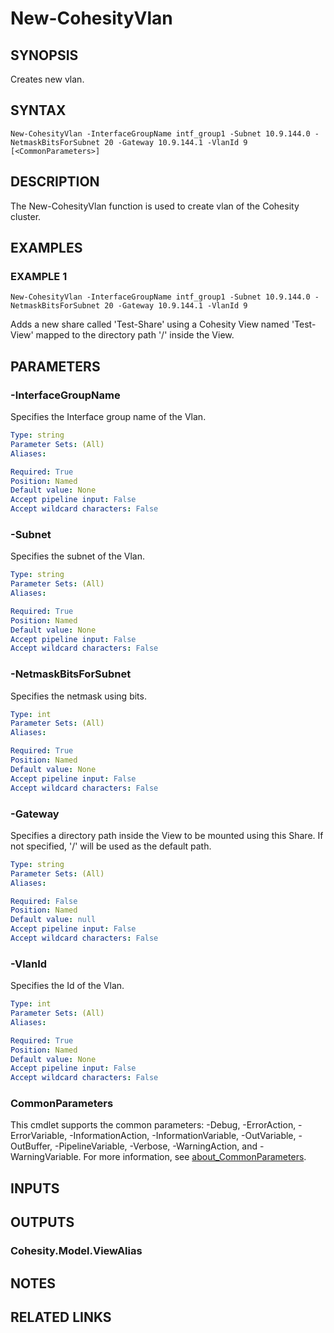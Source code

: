 # New-CohesityVlan

## SYNOPSIS
Creates new vlan.

## SYNTAX

```
New-CohesityVlan -InterfaceGroupName intf_group1 -Subnet 10.9.144.0 -NetmaskBitsForSubnet 20 -Gateway 10.9.144.1 -VlanId 9 [<CommonParameters>]
```

## DESCRIPTION
The New-CohesityVlan function is used to create vlan of the Cohesity cluster.

## EXAMPLES

### EXAMPLE 1
```
New-CohesityVlan -InterfaceGroupName intf_group1 -Subnet 10.9.144.0 -NetmaskBitsForSubnet 20 -Gateway 10.9.144.1 -VlanId 9
```

Adds a new share called 'Test-Share' using a Cohesity View named 'Test-View' mapped to the directory path '/' inside the View.

## PARAMETERS

### -InterfaceGroupName
Specifies the Interface group name of the Vlan.

```yaml
Type: string
Parameter Sets: (All)
Aliases:

Required: True
Position: Named
Default value: None
Accept pipeline input: False
Accept wildcard characters: False
```

### -Subnet
Specifies the subnet of the Vlan.

```yaml
Type: string
Parameter Sets: (All)
Aliases:

Required: True
Position: Named
Default value: None
Accept pipeline input: False
Accept wildcard characters: False
```

### -NetmaskBitsForSubnet
Specifies the netmask using bits.

```yaml
Type: int
Parameter Sets: (All)
Aliases:

Required: True
Position: Named
Default value: None
Accept pipeline input: False
Accept wildcard characters: False
```

### -Gateway
Specifies a directory path inside the View to be mounted using this Share.
If not specified, '/' will be used as the default path.

```yaml
Type: string
Parameter Sets: (All)
Aliases:

Required: False
Position: Named
Default value: null
Accept pipeline input: False
Accept wildcard characters: False
```

### -VlanId
Specifies the Id of the Vlan.

```yaml
Type: int
Parameter Sets: (All)
Aliases:

Required: True
Position: Named
Default value: None
Accept pipeline input: False
Accept wildcard characters: False
```

### CommonParameters
This cmdlet supports the common parameters: -Debug, -ErrorAction, -ErrorVariable, -InformationAction, -InformationVariable, -OutVariable, -OutBuffer, -PipelineVariable, -Verbose, -WarningAction, and -WarningVariable. For more information, see [about_CommonParameters](http://go.microsoft.com/fwlink/?LinkID=113216).

## INPUTS

## OUTPUTS

### Cohesity.Model.ViewAlias
## NOTES

## RELATED LINKS
